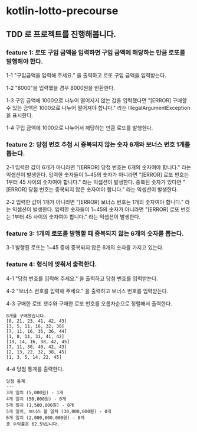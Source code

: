 # kotlin-lotto-precourse

## TDD 로 프로젝트를 진행해봅니다.

### feature 1: 로또 구입 금액을 입력하면 구입 금액에 해당하는 만큼 로또를 발행해야 한다.
1-1 "구입금액을 입력해 주세요." 을 출력하고 로또 구입 금액을 입력받는다.

1-2 "8000"을 입력했을 경우 8000원을 반환한다.

1-3 구입 금액에 1000으로 나누어 떨어지지 않는 값을 입력했다면 "[ERROR] 구매할 수 있는 금액은 1000으로 나누어 떨어져야 합니다." 라는 IllegalArgumentException 을 표시한다.

1-4 구입 금액에 1000으로 나누어서 해당하는 만큼 로또를 발행한다.

### feature 2: 당첨 번호 추첨 시 중복되지 않는 숫자 6개와 보너스 번호 1개를 뽑는다.
2-1 입력한 값이 6개가 아니라면 "[ERROR] 당첨 번호는 6개의 숫자여야 합니다." 라는 익셉션이 발생한다. 
입력한 숫자들이 1~45의 숫자가 아니라면 "[ERROR] 로또 번호는 1부터 45 사이의 숫자여야 합니다." 라는 익셉션이 발생한다. 
중복된 숫자가 있다면 "[ERROR] 당첨 번호는 중복되지 않은 숫자여야 합니다." 라는 익셉션이 발생한다.

2-2 입력한 값이 1개가 아니라면 "[ERROR] 보너스 번호는 1개의 숫자여야 합니다." 라는 익셉션이 발생한다. 입력한 숫자들이 1~45의 숫자가 아니라면 "[ERROR] 로또 번호는 1부터 45 사이의 숫자여야 합니다." 라는 익셉션이 발생한다.

### feature 3: 1개의 로또를 발행할 때 중복되지 않는 6개의 숫자를 뽑는다.
3-1 발행된 로또는 1~45 중에 중복되지 않은 6개의 숫자를 가지고 있는다.

### feature 4: 형식에 맞춰서 출력한다.
4-1 "당첨 번호를 입력해 주세요." 을 출력하고 당첨 번호를 입력받는다.

4-2 "보너스 번호를 입력해 주세요." 을 출력하고 보너스 번호를 입력받는다.

4-3 구매한 로또 갯수와 구매한 로또 번호를 오름차순으로 정렬해서 출력한다.
```
8개를 구매했습니다.
[8, 21, 23, 41, 42, 43] 
[3, 5, 11, 16, 32, 38] 
[7, 11, 16, 35, 36, 44] 
[1, 8, 11, 31, 41, 42] 
[13, 14, 16, 38, 42, 45] 
[7, 11, 30, 40, 42, 43] 
[2, 13, 22, 32, 38, 45] 
[1, 3, 5, 14, 22, 45]
```

4-4 당첨 통계를 출력한다.
```
당첨 통계
---
3개 일치 (5,000원) - 1개
4개 일치 (50,000원) - 0개
5개 일치 (1,500,000원) - 0개
5개 일치, 보너스 볼 일치 (30,000,000원) - 0개
6개 일치 (2,000,000,000원) - 0개
총 수익률은 62.5%입니다.
```
